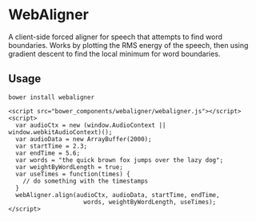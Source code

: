 # WebAligner

A client-side forced aligner for speech that attempts to find word boundaries. Works by plotting the RMS energy of the speech, then using gradient descent to find the local minimum for word boundaries.

## Usage

```
bower install webaligner
```

```
<script src="bower_components/webaligner/webaligner.js"></script>
<script>
  var audioCtx = new (window.AudioContext || window.webkitAudioContext)();
  var audioData = new ArrayBuffer(2000);
  var startTime = 2.3;
  var endTime = 5.6;
  var words = "the quick brown fox jumps over the lazy dog";
  var weightByWordLength = true;
  var useTimes = function(times) {
    // do something with the timestamps
  }
  webAligner.align(audioCtx, audioData, startTime, endTime,
                     words, weightByWordLength, useTimes);
</script>
```